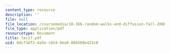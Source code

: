 ```yaml
---
content_type: resource
description: ''
file: null
file_location: /coursemedia/18-366-random-walks-and-diffusion-fall-2006/0dcf3df2da5ec0249ea980b560e423c0_lec17.pdf
file_type: application/pdf
resourcetype: Document
title: lec17.pdf
uid: 0dcf3df2-da5e-c024-9ea9-80b560e423c0
---
```

